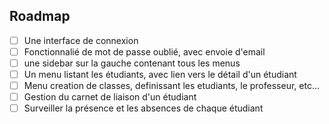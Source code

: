 ## Roadmap

- [ ] Une interface de connexion
- [ ] Fonctionnalié de mot de passe oublié, avec envoie d'email
- [ ] une sidebar sur la gauche contenant tous les menus
- [ ] Un menu listant les étudiants, avec lien vers le détail d'un étudiant
- [ ] Menu creation de classes, definissant les etudiants, le professeur, etc...
- [ ] Gestion du carnet de liaison d'un étudiant
- [ ] Surveiller la présence et les absences de chaque étudiant